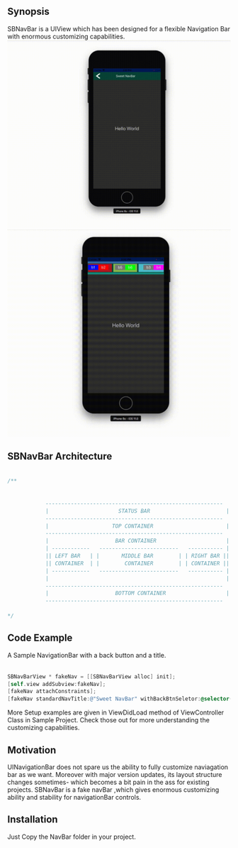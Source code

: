 ## Synopsis

SBNavBar is a UIView which has been designed for a flexible  Navigation Bar with enormous customizing capabilities.
![Sample1](Sample1.gif)
![Sample2](Sample2.gif)


## SBNavBar Architecture


``` objective-c

/**


            --------------------------------------------------------
            |                      STATUS BAR                        |
            --------------------------------------------------------
            |                    TOP CONTAINER                       |
            --------------------------------------------------------
            |                     BAR CONTAINER                      |
            | ------------   -------------------------   ----------- |
            || LEFT BAR   | |       MIDDLE BAR        | | RIGHT BAR ||
            || CONTAINER  | |        CONTAINER        | | CONTAINER ||
            | ------------   -------------------------   ----------- |
            |                                                        |
            --------------------------------------------------------
            |                     BOTTOM CONTAINER                   |
            --------------------------------------------------------

*/
```


## Code Example

A Sample NavigationBar with a back button and a title.

``` objective-c

SBNavBarView * fakeNav = [[SBNavBarView alloc] init];
[self.view addSubview:fakeNav];
[fakeNav attachConstraints];
[fakeNav standardNavTitle:@"Sweet NavBar" withBackBtnSeletor:@selector(firstBtnClicked) forViewController:self];

```
More Setup examples are given in ViewDidLoad method of ViewController Class in Sample Project.
Check those out for more understanding the customizing capabilities.



## Motivation

UINavigationBar does not spare us the ability to fully customize naviagation bar as we want. Moreover with major version updates, its layout structure changes sometimes- which becomes a bit pain in the ass for existing projects. SBNavBar is a fake navBar ,which gives enormous customizing ability and stability for navigationBar controls.

## Installation
 Just Copy the NavBar folder in your project.





